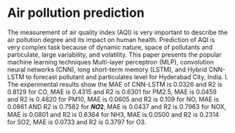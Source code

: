 # Air pollution prediction #
The measurement of air quality index (AQI) is
very important to describe the air pollution degree and its
impact on human health. Prediction of AQI is very
complex task because of dynamic nature, space of
pollutants and particulate, large variability, and volatility.
This paper presents the popular machine learning
techniques Multi-layer perceptron (MLP), convolution
neural networks (CNN), long short-term memory (LSTM),
and Hybrid CNN-LSTM to forecast pollutant and
particulates level for Hyderabad City, India. l. The
experimental results show the MAE of CNN-LSTM is
0.0326 and R2 is 0.8129 for CO, MAE is 0.4315 and R2 is
0.6301 for PM2.5, MAE is 0.0459 and R2 is 0.4820 for
PM10, MAE is 0.0605 and R2 is 0.109 for NO, MAE is
0.0861 AND R2 is 0.7582 for 𝑵𝑶𝟐, MAE is 0.0437 and R2
is 0.7963 for NOX, MAE is 0.0801 and R2 is 0.6364 for
NH3, MAE is 0.0500 and R2 is 0.2314 for SO2, MAE is
0.0733 and R2 is 0.3797 for O3.
